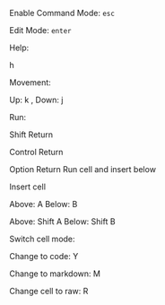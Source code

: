 

Enable Command Mode: `esc`

Edit Mode: `enter`


Help:

h

Movement:

Up: k ,
Down: j


Run:

Shift Return

Control Return

Option Return Run cell and insert below


Insert cell

Above: A
Below: B


Above:  Shift A
Below: Shift B



Switch cell mode:

Change to code: Y

Change to markdown: M

Change cell to raw: R
